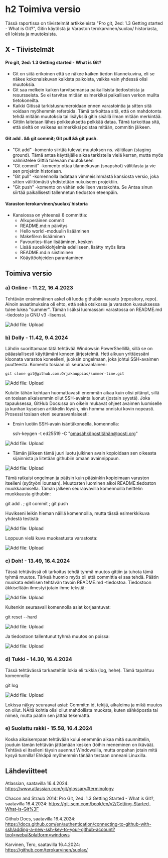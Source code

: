 # h2 Toimiva versio

Tässä raportissa on tiivistelmät artikkeleista "Pro git, 2ed: 1.3 Getting started - What is Git?", Gitin käytöstä ja Varaston terokarvinen/suolax/ historiasta, eli lokista ja muutoksista. 

## X - Tiivistelmät 

#### Pro git, 2ed: 1.3 Getting started - What is Git?

- Git on siitä erikoinen että se näkee kaiken tiedon tilannekuvina, eli se näkee kokonaiskuvan kaikista paikoista, vaikka vain yhdessä olisi muutoksia.
- Git saa melkein kaiken tarvitsemansa paikallisista tiedostoista ja resursseista. Se ei tarvitse mitään esimerkiksi paikallisen verkon muilta tietokoneilta.
- Kaikki Gitissä tarkistusnumeroidaan ennen varastointia ja sitten sitä voidaan myöhemmin referoida. Tämä tarkoittaa sitä, että on mahdotonta tehdä mitään muutoksia tai lisäyksiä gitin sisällä ilman mitään merkintää.
- Gittiin laitetaan lähes poikkeuksetta pelkkää dataa. Tämä tarkoittaa sitä, että sieltä on vaikeaa esimerkiksi poistaa mitään, commitin jälkeen.


#### Git add . && git commit; Git pull && git push.

- "Git add" -komento siirtää tulevat muutoksen ns. välitilaan (staging ground). Tämä antaa käyttäjälle aikaa tarkistella vielä kerran, mutta myös valmistelee Gittiä tulevaan muutokseen
- "Git commit" -komento ottaa tilannekuvan (snapshot) välitilasta ja vie sen projektin historiaan.
- "Git pull" -komennolla ladataan vimmeisimmästä kansiosta versio, joka sitten välittömästi yhdistetään nukuiseen projektiin.
- "Git push" -komento on vähän edellisen vastakohta. Se Antaa sinun siirtää paikallisesti tallennetun tiedoston eteenpäin.
  

#### Varaston terokarvinen/suolax/ historia

- Kansiossa on yhteensä 8 committia:
  - Alkuperäinen commit
  - README.md:n päivitys
  - Hello world -moduulin lisääminen
  - Makefile:n lisääminen
  - Favourites-tilan lisääminen, kesken
  - Lisää suosikkiohjelmia edelliseen, lisätty myös lista
  - README.md:n siistiminen
  - Köäyttöohjeiden parantaminen


## Toimiva versio

### a) Online - 11.22, 16.4.2023

Tehtävän ensimmäinen askel oli luoda githubiin varasto (repository, repo). Ainoin avaatimuksina oli ehto, että sekä otsikossa ja varaston kuvauksessa tulee lukea "summer". Tämän lisäksi luomassani varastossa on README.md -tiedosto ja GNU v3 -lisenssi.

![Add file: Upload](h3_1_summer.png)



### b) Dolly - 11.42, 9.4.2024

Lähdin suorittamaan tätä tehtävää Windowsin PowerShellillä, sillä se on pääasiallisesti käyttämäni koneen järjestelmä. Heti alkuun yrittäessäni kloonata varastoa koneelleni, juoksin ongelmaan, joka johtui SSH-avaimen puutteesta. Komento tosiaan oli seuraavanlainen:

    git clone git@github.com:Orjakauppias/summer-time.git

![Add file: Upload](h3_2_error.png)


Kulutin tähän kohtaan huomattavasti enemmän aikaa kuin olisi pitänyt, sillä en tosiaan aikaisemmin ollut SSH-avainta luonut (jostain syystä). Joka tapauksessa, GitHub Docs:ssa on oikein mukavat ohjeet avaimen luomiselle ja kunhan kyseisen artikkelin löysin, niin homma onnistui kovin nopeasti. Prosessi tosiaan eteni seuraavanlaisesti:

- Ensin luotiin SSH-avain isäntäkoneella, komennolla:
  
   ssh-keygen -t ed25519 -C "omasähköpostitähän@posti.org"


![Add file: Upload](h3_3_keygen.png)
  
- Tämän jälkeen tämä juuri luotu julkinen avain kopioidaan sen oikeasta sijainnista ja liitetään githubiin omaan avainnippuun.

![Add file: Upload](h3_4_ssh.png)


Tämä ratkaisi ongelman ja pääsin kuin pääsinkin kopioimaan varaston itselleni (syötyöni lounaan). Muutosten luominen alkoi README.tiedoston muokkaamisella. Tämän jälkeen seuraavavilla komennoilla heittelin muokkausta githubiin:

   git add . ; git commit ; git push


Huvikseni leikin hieman näillä komennoilla, mutta tässä esimerkkikuva yhdestä testistä:

![Add file: Upload](h3_6_readme.png)


Loppuun vielä kuva muokastusta varastosta:

![Add file: Upload](h3_7_commit.png)



### c) Doh! - 13.49, 16.4.2024

Tässä tehtävässä oli tarkoitus tehdä tyhmä muutos gittiin ja tuhota tämä tyhmä muutos. Tärkeä huomio myös oli että committia ei saa tehdä. Päätin muokata edellisen tehtävän tavoin README.md -tiedostoa. Tiedostoon äkkiseltään ilmestyi jotain ihme tekstiä:

![Add file: Upload](h3_8_tyhma.png)


Kuitenkin seuraavall komennolla asiat korjaantuvat:

   git reset --hard

![Add file: Upload](h3_9_reset.png)

Ja tiedostoon tallentunut tyhmä muutos on poissa:

![Add file: Upload](h3_10_poissa.png)


### d) Tukki - 14.30, 16.4.2024

Tässä tehtävässä tarkasteltiin lokia eli tukkia (log, hehe). Tämä tapahtuu komennolla:

   git log

![Add file: Upload](h3_11_log.png)

Lokissa näkyy seuraavat asiat: Commit:n id, tekijä, aikaleima ja mikä muutos on ollut. NÄitä kohtia olisi ollut mahdollista muokata, kuten sähköpostia tai nimeä, mutta päätin sen jättää tekemättä.


### e) Suolattu rakki - 15.58, 16.4.2024

Koska aikaisempaan tehtävään kului enemmän aikaa mitä suunnittelin, jouduin tämän tehtävän jättämään kesken (töihin meneminen on ikävää). Tehtävä ei itselleni täysin auennut Windowsilla, mutta onpahan jotain mitä kysyä tunnilla! Ehkäpä myöhemmin tänään testaan onneani Linuxilla.



## Lähdeviitteet


Atlassian, saatavilla 16.4.2024: https://www.atlassian.com/git/glossary#terminology

Chacon and Straub 2014: Pro Git, 2ed: 1.3 Getting Started - What is Git?, saatavilla 16.4.2024: https://git-scm.com/book/en/v2/Getting-Started-What-is-Git%3F

Github Docs, saatavilla 16.4.2024: https://docs.github.com/en/authentication/connecting-to-github-with-ssh/adding-a-new-ssh-key-to-your-github-account?tool=webui&platform=windows

Karvinen, Tero, saatavilla 16.4.2024: https://github.com/terokarvinen/suolax/
